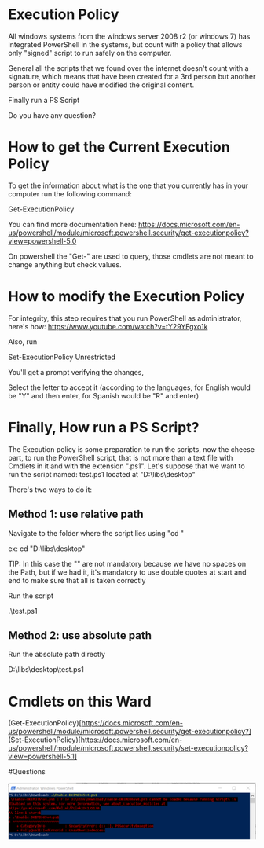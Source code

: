 
# Execution Policy

All windows systems from the windows server 2008 r2 (or windows 7) has integrated PowerShell in the systems, but count with a policy that allows only "signed" script to run safely on the computer. 

 
General all the scripts that we found over the internet doesn't count with a signature, which means that have been created for a 3rd person but another person or entity could have modified the original content. 
 

Finally run a PS Script 

 
 

  

Do you have any question? 

# How to get the Current Execution Policy 

To get the information about what is the one that you currently has in your computer run the following command: 

  

Get-ExecutionPolicy  

  

You can find more documentation here: https://docs.microsoft.com/en-us/powershell/module/microsoft.powershell.security/get-executionpolicy?view=powershell-5.0 

  

On powershell the "Get-"   are used to query, those cmdlets are not meant to change anything but check values. 


# How to modify the Execution Policy

For integrity, this step requires that you run PowerShell as administrator, here's how: https://www.youtube.com/watch?v=tY29YFgxo1k 

  

Also, run 

  

Set-ExecutionPolicy Unrestricted 

  

You'll get a prompt verifying the changes, 

Select the letter to accept it (according to the languages, for English would be "Y" and then enter, for Spanish would be "R" and enter) 

 
# Finally, How run a PS Script? 

 The Execution policy is some preparation to run the scripts, now the cheese part, to run the PowerShell script, that is not more than a text file with Cmdlets in it and with the extension ".ps1". Let's suppose that we want to run the script named: test.ps1 located at "D:\libs\desktop" 

  

There's two ways to do it: 

  

## Method 1: use relative path 

 

Navigate to the folder where the script lies using "cd <path>" 

ex: cd "D:\libs\desktop" 

TIP: In this case the "" are not mandatory because we have no spaces on the Path, but if we had it, it's mandatory to use double quotes at start and end to make sure that all is taken correctly 

Run the script  

.\test.ps1 

 

 

## Method 2: use absolute path 

Run the absolute path directly 

D:\libs\desktop\test.ps1 

 

 # Cmdlets on this Ward

 (Get-ExecutionPolicy)[https://docs.microsoft.com/en-us/powershell/module/microsoft.powershell.security/get-executionpolicy?]
 (Set-ExecutionPolicy)[https://docs.microsoft.com/en-us/powershell/module/microsoft.powershell.security/set-executionpolicy?view=powershell-5.1]

 

 #Questions

 
 
 ![GitHub Logo](Images/W1/ward1.png)




